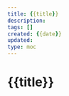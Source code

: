 ```yaml
--- 
title: {{title}}
description:   
tags: []  
created: {{date}}  
updated:  
type: moc
---
```


# {{title}}